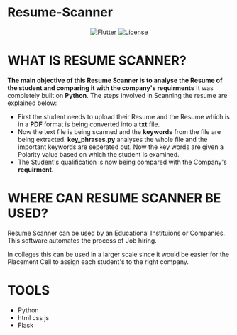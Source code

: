 # Resume-Scanner
<p align="center">
<a href=""><img title="Flutter" src="https://img.shields.io/badge/Python3-3-yellow?style=for-the-badge&logo=python"></a>
<a href=""><img title="License" src="https://img.shields.io/badge/License-Open Source-brightgreen?style=for-the-badge&logo="></a>
</p>

# WHAT IS RESUME SCANNER? 


**The main objective of this Resume Scanner is to analyse the Resume of the student and comparing it with the company's requirments**
It was completely built on **Python**. The steps involved in Scanning the resume are explained below: 

- First the student needs to upload their Resume and the Resume which is in a **PDF** format is being converted into a **txt** file. 
- Now the text file is being scanned and the **keywords** from the file are being extracted. **key_phrases.py** analyses the whole file and 
  the important keywords are seperated out. Now the key words are given a Polarity value based on which the student is examined. 
- The Student's qualification is now being compared with the Company's **requirment**. 
 
 
 # WHERE CAN RESUME SCANNER BE USED? 
 
 Resume Scanner can be used by an Educational Instituions or Companies. This software automates the process of Job hiring. 
 
 In colleges this can be used in a larger scale since it would be easier for the Placement Cell to assign each student's to the right company. 
 
# TOOLS
- Python
- html css js
- Flask
